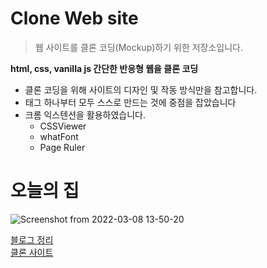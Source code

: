 # Clone Web site

> 웹 사이트를 클론 코딩(Mockup)하기 위한 저장소입니다.

**html, css, vanilla js 간단한 반응형 웹을 클론 코딩**
- 클론 코딩을 위해 사이트의 디자인 및 작동 방식만을 참고합니다.
- 태그 하나부터 모두 스스로 만드는 것에 중점을 잡았습니다
- 크롬 익스텐션을 활용하였습니다.
  - CSSViewer
  - whatFont
  - Page Ruler

# 오늘의 집

![Screenshot from 2022-03-08 13-50-20](https://user-images.githubusercontent.com/92058864/157168548-82de7793-6f2b-4064-b654-d59ff1bf8686.png)

[블로그 정리](https://velog.io/@duboo/%ED%81%B4%EB%A1%A0-%EC%BD%94%EB%94%A9-1.-html-css) <br>
[클론 사이트](https://duboo31.github.io/clone-coding-todays-house/)
